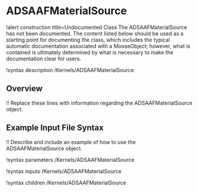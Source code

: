 # ADSAAFMaterialSource

!alert construction title=Undocumented Class
The ADSAAFMaterialSource has not been documented. The content listed below should be used as a starting point for
documenting the class, which includes the typical automatic documentation associated with a
MooseObject; however, what is contained is ultimately determined by what is necessary to make the
documentation clear for users.

!syntax description /Kernels/ADSAAFMaterialSource

## Overview

!! Replace these lines with information regarding the ADSAAFMaterialSource object.

## Example Input File Syntax

!! Describe and include an example of how to use the ADSAAFMaterialSource object.

!syntax parameters /Kernels/ADSAAFMaterialSource

!syntax inputs /Kernels/ADSAAFMaterialSource

!syntax children /Kernels/ADSAAFMaterialSource
